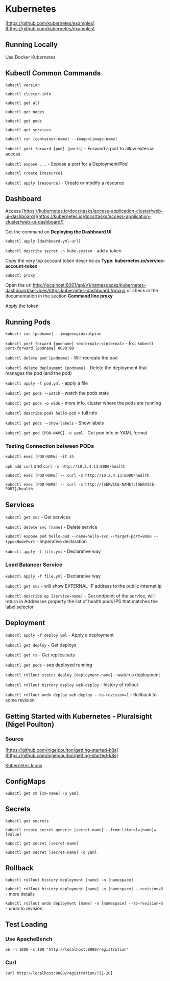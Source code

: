# Kubernetes

[https://github.com/kubernetes/examples](https://github.com/kubernetes/examples)

## Running Locally

Use Docker Kubernetes

## Kubectl Common Commands

`kubectl version`

`kubectl cluster-info`

`kubectl get all`

`kubectl get nodes`

`kubectl get pods`

`kubectl get services`

`kubectl run [container-name] --image=[image-name]`

`kubectl port-forward [pod] [ports]` - Forward a port to allow external access

`kubectl expose ...` - Expose a port for a Deployment/Pod

`kubectl create [resource]`

`kubectl apply [resource]` - Create or modify a resource

## Dashboard

Access [https://kubernetes.io/docs/tasks/access-application-cluster/web-ui-dashboard/](https://kubernetes.io/docs/tasks/access-application-cluster/web-ui-dashboard/)

Get the command on **Deploying the Dashboard UI**

`kubectl apply [dashboard-yml-url]`

`kubectl describe secret -n kube-system` - add a token

Copy the very top account token describe as **Type:  kubernetes.io/service-account-token**

`kubectl proxy`

Open the url [http://localhost:8001/api/v1/namespaces/kubernetes-dashboard/services/https:kubernetes-dashboard:/proxy/](http://localhost:8001/api/v1/namespaces/kubernetes-dashboard/services/https:kubernetes-dashboard:/proxy/) or check in the documentation in the section **Command line proxy**

Apply the token

## Running Pods

`kubectl run [podname] --image=nginx:alpine`

`kubectl port-forward [podname] <external>:<internal>` - Ex.: `kubectl port-forward [podname] 8080:80`

`kubectl delete pod [podname]` - Will recreate the pod

`kubectl delete deployment [podname]` - Delete the deployment that manages the pod (and the pod)

`kubectl apply -f pod.yml` - apply a file

`kubectl get pods --watch` - watch the pods state

`kubectl get pods -o wide` - more info, cluster where the pods are running

`kubectl describe pods hello-pod` = full info

`kubectl get pods --show-labels` - Show labels

`kubectl get pod [POD-NAME] -o yaml` - Get pod info in YAML format

### Testing Connection between PODs

`kubectl exec [POD-NAME] -it sh`

`apk add curl` and `curl -s http://10.2.4.13:8080/health`

`kubectl exec [POD-NAME] -- curl -s http://10.2.4.13:8080/health`

`kubectl exec [POD-NAME] -- curl -s http://[SERVICE-NAME]:[SERVICE-PORT]/health`

## Services

`kubectl get svc` - Get services

`kubectl delete svc [name]` - Delete service

`kubectl expose pod hello-pod --name=hello-svc --target-port=8080 --type=NodePort` - Imperative declaration

`kubectl apply -f file.yml` - Declarative way

### Load Balancer Service

`kubectl apply -f file.yml` - Declarative way

`kubectl get svc` - will show EXTERNAL-IP address to the public internet ip

`kubectl describe ep [service-name]` - Get endpoint of the service, will return in Addresses property the list of health pods IPS that matches the label selector

## Deployment

`kubectl apply -f deploy.yml` - Apply a deployment

`kubectl get deploy` - Get deploys

`kubectl get rs` - Get replica sets

`kubectl get pods` - see deployed running

`kubectl rollout status deploy [deployment-name]` - watch a deployment

`kubectl rollout history deploy web-deploy` - history of rollout

`kubectl rollout undo deploy web-deploy --to-revision=1` - Rollback to some revision

## Getting Started with Kubernetes - Pluralsight (Nigel Poulton)

### Source

[https://github.com/nigelpoulton/getting-started-k8s](https://github.com/nigelpoulton/getting-started-k8s)

[Kubernetes Icons](https://github.com/kubernetes/community/tree/master/icons)

## ConfigMaps

`kubectl get cm [cm-name] -o yaml`

## Secrets

`kubectl get secrets`

`kubectl create secret generic [secret-name] --from-literal=[name]=[value]`

`kubectl get secret [secret-name]`

`kubectl get secret [secret-name] -o yaml`

## Rollback

`kubectl rollout history deployment [name] -n [namespace]`

`kubectl rollout history deployment [name] -n [namespace] --revision=3` - more details

`kubectl rollout undo deployment [name] -n [namespace] --to-revision=3` - undo to revision

## Test Loading

### Use ApacheBench

`ab -n 1000 -c 100 "http://localhost:8080/registration"`

### Curl

`curl http://localhost:8080/registration/?[1-20]`
